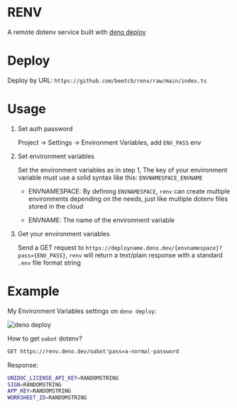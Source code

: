 # RENV

A remote dotenv service built with [deno deploy](https://deno.com/deploy)

# Deploy

Deploy by URL: `https://github.com/beetcb/renv/raw/main/index.ts`

# Usage

1. Set auth password

   Project -> Settings -> Environment Variables, add `ENV_PASS` env
2. Set environment variables

   Set the environment variables as in step 1, The key of your environment variable must use a solid syntax like this:
   `ENVNAMESPACE_ENVNAME`

   - ENVNAMESPACE: By defining `ENVNAMESPACE`, `renv` can create multiple environments
     depending on the needs, just like multiple dotenv files stored in the cloud

   - ENVNAME: The name of the environment variable

3. Get your environment variables

   Send a GET request to
   `https://deployname.deno.dev/{envnamespace}?pass={ENV_PASS}`, `renv` will
   return a text/plain response with a standard `.env` file format string

# Example 

My Environment Variables settings on `deno deploy`:

![deno deploy](https://i.imgur.com/C0mUfZe.png)

How to get `oabot` dotenv? 

```bash
GET https://renv.deno.dev/oabot?pass=a-normal-password
```

Response: 
```bash
UNIDOC_LICENSE_API_KEY=RANDOMSTRING
SIGN=RANDOMSTRING
APP_KEY=RANDOMSTRING
WORKSHEET_ID=RANDOMSTRING
```
